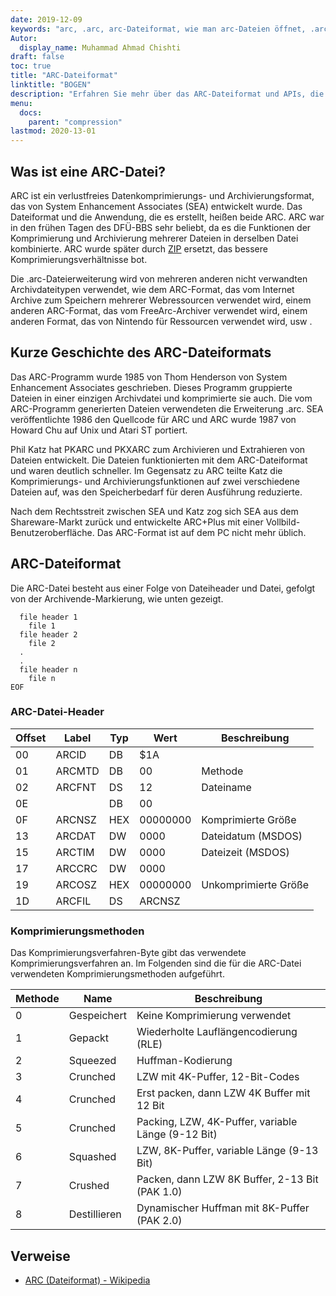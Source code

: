 ```yaml
---
date: 2019-12-09
keywords: "arc, .arc, arc-Dateiformat, wie man arc-Dateien öffnet, .arc-Erweiterung, arc-Erweiterung"
Autor:
  display_name: Muhammad Ahmad Chishti
draft: false
toc: true
title: "ARC-Dateiformat"
linktitle: "BOGEN"
description: "Erfahren Sie mehr über das ARC-Dateiformat und APIs, die ARC-Dateien erstellen und öffnen können."
menu:
  docs:
    parent: "compression"
lastmod: 2020-13-01
---
```


## Was ist eine ARC-Datei?

ARC ist ein verlustfreies Datenkomprimierungs- und Archivierungsformat, das von System Enhancement Associates (SEA) entwickelt wurde. Das Dateiformat und die Anwendung, die es erstellt, heißen beide ARC. ARC war in den frühen Tagen des DFÜ-BBS sehr beliebt, da es die Funktionen der Komprimierung und Archivierung mehrerer Dateien in derselben Datei kombinierte. ARC wurde später durch [ZIP](/de/compression/zip/) ersetzt, das bessere Komprimierungsverhältnisse bot.

Die .arc-Dateierweiterung wird von mehreren anderen nicht verwandten Archivdateitypen verwendet, wie dem ARC-Format, das vom Internet Archive zum Speichern mehrerer Webressourcen verwendet wird, einem anderen ARC-Format, das vom FreeArc-Archiver verwendet wird, einem anderen Format, das von Nintendo für Ressourcen verwendet wird, usw .

## Kurze Geschichte des ARC-Dateiformats

Das ARC-Programm wurde 1985 von Thom Henderson von System Enhancement Associates geschrieben. Dieses Programm gruppierte Dateien in einer einzigen Archivdatei und komprimierte sie auch. Die vom ARC-Programm generierten Dateien verwendeten die Erweiterung .arc. SEA veröffentlichte 1986 den Quellcode für ARC und ARC wurde 1987 von Howard Chu auf Unix und Atari ST portiert.

Phil Katz hat PKARC und PKXARC zum Archivieren und Extrahieren von Dateien entwickelt. Die Dateien funktionierten mit dem ARC-Dateiformat und waren deutlich schneller. Im Gegensatz zu ARC teilte Katz die Komprimierungs- und Archivierungsfunktionen auf zwei verschiedene Dateien auf, was den Speicherbedarf für deren Ausführung reduzierte.

Nach dem Rechtsstreit zwischen SEA und Katz zog sich SEA aus dem Shareware-Markt zurück und entwickelte ARC+Plus mit einer Vollbild-Benutzeroberfläche. Das ARC-Format ist auf dem PC nicht mehr üblich.

## ARC-Dateiformat

Die ARC-Datei besteht aus einer Folge von Dateiheader und Datei, gefolgt von der Archivende-Markierung, wie unten gezeigt.

```console
  file header 1
    file 1
  file header 2
    file 2
  .
  .
  file header n
    file n
EOF
```

### ARC-Datei-Header ###

|Offset|Label|Typ|Wert|Beschreibung|
|---|---|---|---|---|
|00|ARCID |DB|$1A| |
|01|ARCMTD|DB|00|Methode|
|02|ARCFNT|DS|12|Dateiname|
|0E| |DB|00| |
|0F|ARCNSZ|HEX|00000000|Komprimierte Größe|
|13|ARCDAT|DW|0000|Dateidatum (MSDOS)|
|15|ARCTIM|DW|0000|Dateizeit (MSDOS)|
|17|ARCCRC|DW|0000| |
|19|ARCOSZ|HEX|00000000|Unkomprimierte Größe|
|1D|ARCFIL|DS|ARCNSZ| |

### Komprimierungsmethoden ###

Das Komprimierungsverfahren-Byte gibt das verwendete Komprimierungsverfahren an. Im Folgenden sind die für die ARC-Datei verwendeten Komprimierungsmethoden aufgeführt.

|Methode|Name|Beschreibung|
|---|---|---|
|0|Gespeichert|Keine Komprimierung verwendet|
|1|Gepackt|Wiederholte Lauflängencodierung (RLE)|
|2|Squeezed|Huffman-Kodierung|
|3|Crunched|LZW mit 4K-Puffer, 12-Bit-Codes|
|4|Crunched|Erst packen, dann LZW 4K Buffer mit 12 Bit|
|5|Crunched|Packing, LZW, 4K-Puffer, variable Länge (9-12 Bit)|
|6|Squashed|LZW, 8K-Puffer, variable Länge (9-13 Bit)|
|7|Crushed|Packen, dann LZW 8K Buffer, 2-13 Bit (PAK 1.0)|
|8|Destillieren|Dynamischer Huffman mit 8K-Puffer (PAK 2.0)|

## Verweise

- [ARC (Dateiformat) - Wikipedia](https://en.wikipedia.org/wiki/ARC_(file_format))

